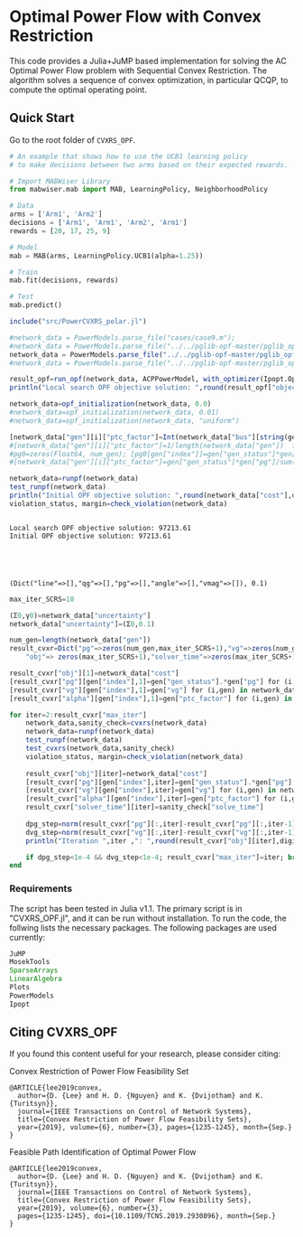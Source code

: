 # Optimal Power Flow with Convex Restriction

This code provides a Julia+JuMP based implementation for solving the AC Optimal Power Flow problem with Sequential Convex Restriction. The algorithm solves a sequence of convex optimization, in particular QCQP, to compute the optimal operating point.

## Quick Start

Go to the root folder of `CVXRS_OPF`.

```python
# An example that shows how to use the UCB1 learning policy
# to make decisions between two arms based on their expected rewards.

# Import MABWiser Library
from mabwiser.mab import MAB, LearningPolicy, NeighborhoodPolicy

# Data
arms = ['Arm1', 'Arm2']
decisions = ['Arm1', 'Arm1', 'Arm2', 'Arm1']
rewards = [20, 17, 25, 9]

# Model 
mab = MAB(arms, LearningPolicy.UCB1(alpha=1.25))

# Train
mab.fit(decisions, rewards)

# Test
mab.predict()
```

```julia
include("src/PowerCVXRS_polar.jl")

#network_data = PowerModels.parse_file("cases/case9.m");
#network_data = PowerModels.parse_file("../../pglib-opf-master/pglib_opf_case14_ieee.m");
network_data = PowerModels.parse_file("../../pglib-opf-master/pglib_opf_case118_ieee.m");
#network_data = PowerModels.parse_file("../../pglib-opf-master/pglib_opf_case240_pserc.m");

result_opf=run_opf(network_data, ACPPowerModel, with_optimizer(Ipopt.Optimizer,print_level=0))
println("Local search OPF objective solution: ",round(result_opf["objective"],digits=2))

network_data=opf_initialization(network_data, 0.0)
#network_data=opf_initialization(network_data, 0.01)
#network_data=opf_initialization(network_data, "uniform")

[network_data["gen"][i]["ptc_factor"]=Int(network_data["bus"][string(gen["gen_bus"])]["bus_type"]==3) for (i,gen) in network_data["gen"]]
#[network_data["gen"][i]["ptc_factor"]=1/length(network_data["gen"])  for (i,gen) in network_data["gen"]]
#pg0=zeros(Float64, num_gen); [pg0[gen["index"]]=gen["gen_status"]*gen["pg"] for (i,gen) in network_data["gen"]]
#[network_data["gen"][i]["ptc_factor"]=gen["gen_status"]*gen["pg"]/sum(pg0) for (i,gen) in network_data["gen"]]

network_data=runpf(network_data)
test_runpf(network_data)
println("Initial OPF objective solution: ",round(network_data["cost"],digits=2))
violation_status, margin=check_violation(network_data)



```
    Local search OPF objective solution: 97213.61
    Initial OPF objective solution: 97213.61





    (Dict("line"=>[],"qg"=>[],"pg"=>[],"angle"=>[],"vmag"=>[]), 0.1)



```julia
max_iter_SCRS=10

(Σ0,γ0)=network_data["uncertainty"]
network_data["uncertainty"]=(Σ0,0.1)

num_gen=length(network_data["gen"])
result_cvxr=Dict("pg"=>zeros(num_gen,max_iter_SCRS+1),"vg"=>zeros(num_gen,max_iter_SCRS+1),"alpha"=>zeros(num_gen,max_iter_SCRS+1),
    "obj"=> zeros(max_iter_SCRS+1),"solver_time"=>zeros(max_iter_SCRS+1),"issue"=>0,"max_iter"=>max_iter_SCRS)

result_cvxr["obj"][1]=network_data["cost"]
[result_cvxr["pg"][gen["index"],1]=gen["gen_status"].*gen["pg"] for (i,gen) in network_data["gen"]]
[result_cvxr["vg"][gen["index"],1]=gen["vg"] for (i,gen) in network_data["gen"]]
[result_cvxr["alpha"][gen["index"],1]=gen["ptc_factor"] for (i,gen) in network_data["gen"]]

for iter=2:result_cvxr["max_iter"]
    network_data,sanity_check=cvxrs(network_data)
    network_data=runpf(network_data)
    test_runpf(network_data)
    test_cvxrs(network_data,sanity_check)
    violation_status, margin=check_violation(network_data)
    
    result_cvxr["obj"][iter]=network_data["cost"]
    [result_cvxr["pg"][gen["index"],iter]=gen["gen_status"].*gen["pg"] for (i,gen) in network_data["gen"]]
    [result_cvxr["vg"][gen["index"],iter]=gen["vg"] for (i,gen) in network_data["gen"]]
    [result_cvxr["alpha"][gen["index"],iter]=gen["ptc_factor"] for (i,gen) in network_data["gen"]]
    result_cvxr["solver_time"][iter]=sanity_check["solve_time"]
    
    dpg_step=norm(result_cvxr["pg"][:,iter]-result_cvxr["pg"][:,iter-1])
    dvg_step=norm(result_cvxr["vg"][:,iter]-result_cvxr["vg"][:,iter-1])
    println("Iteration ",iter ,": ",round(result_cvxr["obj"][iter],digits=2),"  ",round(sanity_check["obj"],digits=3),"   ", round(dpg_step,digits=4),"   ", round(dvg_step,digits=4))

    if dpg_step<1e-4 && dvg_step<1e-4; result_cvxr["max_iter"]=iter; break; end
end
```


### Requirements

The script has been tested in Julia v1.1.
The primary script is in "CVXRS_OPF.jl", and it can be run without installation. 
To run the code, the follwing lists the necessary packages. The following packages are used currently:

```julia
JuMP
MosekTools
SparseArrays
LinearAlgebra
Plots
PowerModels
Ipopt
```

## Citing CVXRS_OPF

If you found this content useful for your research, please consider citing: 

Convex Restriction of Power Flow Feasibility Set

    @ARTICLE{lee2019convex,
      author={D. {Lee} and H. D. {Nguyen} and K. {Dvijotham} and K. {Turitsyn}},
      journal={IEEE Transactions on Control of Network Systems},
      title={Convex Restriction of Power Flow Feasibility Sets},
      year={2019}, volume={6}, number={3}, pages={1235-1245}, month={Sep.}
    }

Feasible Path Identification of Optimal Power Flow

    @ARTICLE{lee2019convex,
      author={D. {Lee} and H. D. {Nguyen} and K. {Dvijotham} and K. {Turitsyn}},
      journal={IEEE Transactions on Control of Network Systems},
      title={Convex Restriction of Power Flow Feasibility Sets},
      year={2019}, volume={6}, number={3},
      pages={1235-1245}, doi={10.1109/TCNS.2019.2930896}, month={Sep.}
    }


```julia

```


